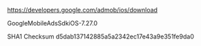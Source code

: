 https://developers.google.com/admob/ios/download

GoogleMobileAdsSdkiOS-7.27.0

SHA1 Checksum	d5dab137142885a5a2342ec17e43a9e351fe9da0